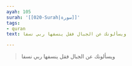 ```yaml
---
ayah: 105
surah: '[[020-Surah|سورة]]'
tags:
- quran
text: ويسألونك عن الجبال فقل ينسفها ربي نسفا

---
```

> ويسألونك عن الجبال فقل ينسفها ربي نسفا
